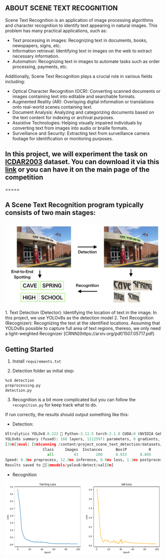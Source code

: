 ## ABOUT SCENE TEXT RECOGNITION
Scene Text Recognition is an application of image processing algorithms and character recognition to identify text appearing in natural images. This problem has many practical applications, such as:
- Text processing in images: Recognizing text in documents, books, newspapers, signs, etc.
- Information retrieval: Identifying text in images on the web to extract necessary information.
- Automation: Recognizing text in images to automate tasks such as order processing, payments, etc.

Additionally, Scene Text Recognition plays a crucial role in various fields including:
- Optical Character Recognition (OCR): Converting scanned documents or images containing text into editable and searchable formats.
- Augmented Reality (AR): Overlaying digital information or translations onto real-world scenes containing text.
- Document Analysis: Analyzing and categorizing documents based on the text content for indexing or archival purposes.
- Assistive Technologies: Helping visually impaired individuals by converting text from images into audio or braille formats.
- Surveillance and Security: Extracting text from surveillance camera footage for identification or monitoring purposes.

## In this project, we will experiment the task on [ICDAR2003](http://www.iapr-tc11.org/mediawiki/index.php/ICDAR_2003_Robust_Reading_Competitions) dataset. You can download it via this [link](https://drive.google.com/file/d/1x9e2FNDlKc_lBkJvHvWSKKfCSSqNsQfM/view) or you can have it on the main page of the competition
=====

## A Scene Text Recognition program typically consists of two main stages:
<p align="center">
 <img src="fig/STR.png" width="500">
</p>
1. Text Detection (Detector): Identifying the location of text in the image. In this project, we use YOLOv8s as the detection model
2. Text Recognition (Recognizer): Recognizing the text at the identified locations. Assuming that YOLOv8s possible to capture full area of text regions, thereso, we only need a light-weighted Recognizer [CRNN](https://arxiv.org/pdf/1507.05717.pdf)

## Getting Started
1. Install `requirements.txt`

2. Detection folder as initial step:
```
%cd detection
preprocessing.py
detection.py
```
3. Recognition is a bit more complicated but you can follow the `recognition.py` for keep track what to do.

If run correctly, the results should output something like this:
- Detection:
```python
Ultralytics YOLOv8.0.222 🚀 Python-3.11.5 torch-2.1.0 CUDA:0 (NVIDIA GeForce RTX 3060, 12036MiB)
YOLOv8s summary (fused): 168 layers, 11125971 parameters, 0 gradients, 28.4 GFLOPs
[34m[1mval: [0mScanning /content/project_scene_text_detection/datasets/yolo_data/val/labels.cache... 43 images, 2 backgrounds, 0 corrupt: 100%|██████████| 43/43 [00:00<?][0m
                 Class     Images  Instances      Box(P          R      mAP50  mAP50-95): 100%|██████████| 3/3 [00:00<00:00,  3.77it/s]
                   all         43        200      0.933      0.895      0.941      0.748
Speed: 0.3ms preprocess, 12.3ms inference, 0.0ms loss, 1.1ms postprocess per image
Results saved to [1mmodels/yolov8/detect/val[0m]
```
- Recognition
<p align="center">
 <img src="fig/loss_reg.png" width="800">
</p>
